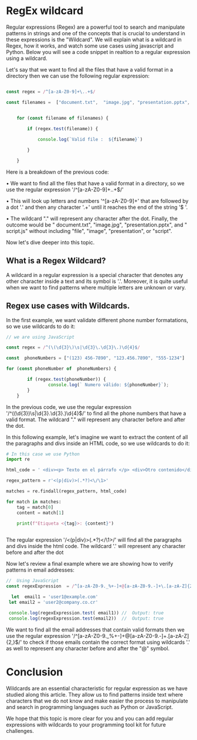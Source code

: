 # RegEx wildcard

Regular expressions (Regex) are a powerful tool to search and manipulate patterns in strings and one of the concepts that is crucial to understand in these expressions is the "Wildcard". We will explain what is a wildcard in Regex, how it works, and watch  some use cases using javascript and Python. Below you will see a code snippet in realtion to a regular expression using a wildcard. 

Let's say that we want to find all the files that have a valid format  in a directory then we can use the following regular expression:

```js

const regex = /^[a-zA-Z0-9]+\..+$/

const filenames =  ["document.txt",  "image.jpg", "presentation.pptx", "script.js"]


    for (const filename of filenames) {
        
        if (regex.test(filename)) {

            console.log(`Valid file :  ${filename}`)

        }

    }

```


Here is a breakdown of the previous code:

•	We want to find all the files that have a valid format in a directory, so we use the regular expression '/^[a-zA-Z0-9]+\..+$/'

•	This will look up letters and numbers '^[a-zA-Z0-9]+' that are followed by a dot '\.' and then any character '.+' until it reaches the end of the string '$ '.

•	The wildcard "." will represent any character after the dot. Finally, the  outcome would be " document.txt", "image.jpg", "presentation.pptx", and " script.js" without including "file", "image",   "presentation", or "script".


Now let's dive deeper into this topic.

## What is a Regex Wildcard?

A wildcard in a regular expression is a special character that denotes any other character inside a text and its symbol is '.'. Moreover, it is quite useful when we want to find patterns where multiple letters are unknown or vary. 

## Regex use cases with Wildcards.

In the first example, we want validate different phone number formatations, so we use wildcards to do it:

```js
// we are using JavaScript

const regex = /^(\(\d{3}\)\s|\d{3}\.\d{3}\.)\d{4}$/

const  phoneNumbers = ["(123) 456-7890", "123.456.7890", "555-1234"]

for (const phoneNumber of  phoneNumbers) {

        if (regex.test(phoneNumber)) {
                console.log(` Numero válido: ${phoneNumber}`);
        }
    }

```


In the previous code, we use the regular expression '/^(\(\d{3}\)\s|\d{3}\.\d{3}\.)\d{4}$/' to find all the phone numbers that have a valid format. The wildcard "." will represent any character before and after the dot.

In this following example, let's imagine we want to extract the content of all the paragraphs and divs inside an HTML code, so we use wildcards to do it:

```py
# In this case we use Python
import re

html_code = ' <div><p> Texto en el párrafo </p> <div>Otro contenido</div></div>'

regex_pattern = r'<(p|div)>(.*?)<\/\1>'

matches = re.findall(regex_pattern, html_code)

for match in matches:
    tag = match[0]
    content = match[1]

    print(f"Etiqueta <{tag}>: {content}")
    

```
The regular expression '/<(p|div)>(.*?)<\/\1>/' will find all the paragraphs and divs inside the html code.  The wildcard '.' will represent any character before and after the dot

Now let's review a final example where we are showing how to verify patterns in email addresses:

```js
//  Using JavaScript
const regexExpression  = /^[a-zA-Z0-9._%+-]+@[a-zA-Z0-9.-]+\.[a-zA-Z]{2,}$/ 

  let  email1 = 'user1@example.com'
 let email2 = 'user2@company.co.cr'

 console.log(regexExpression.test( email1)) //  Output: true
 console.log(regexExpression.test(email2))  //  Output: true
```

We want to find all the email addresses that contain valid formats then we use the regular expression '/^[a-zA-Z0-9._%+-]+@[a-zA-Z0-9.-]+\.[a-zA-Z]{2,}$/' to check if those emails contain the correct format using wildcards '.' as well  to represent any character before and after the "@" symbol.

# Conclusion
Wildcards are an essential characteristic for regular expression as we have studied along this article. They allow us to find patterns inside text where characters that we do not know and make easier the process to manipulate and search in programming languages such as Python or JavaScript. 

We hope that this topic is more clear for you and you can add regular expressions with wildcards to your programming tool kit for future challenges.
